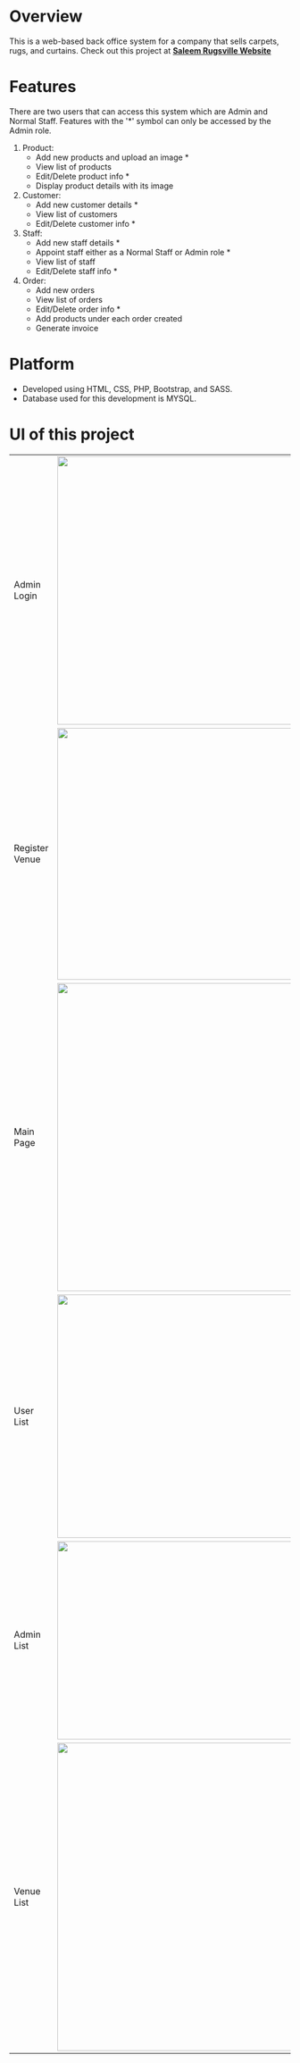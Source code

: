 # Overview
This is a web-based back office system for a company that sells carpets, rugs, and curtains. Check out this project at **[Saleem Rugsville Website](http://lrgs.ftsm.ukm.my/users/a175171/mypt4/login.php)** 

# Features
There are two users that can access this system which are Admin and Normal Staff. Features with the '*' symbol can only be accessed by the Admin role.
1. Product:
   - Add new products and upload an image *
   - View list of products 
   - Edit/Delete product info *
   - Display product details with its image 
2. Customer:
   - Add new customer details *
   - View list of customers
   - Edit/Delete customer info *
3. Staff:
   - Add new staff details *
   - Appoint staff either as a Normal Staff or Admin role *
   - View list of staff
   - Edit/Delete staff info *
4. Order:
   - Add new orders
   - View list of orders
   - Edit/Delete order info *
   - Add products under each order created
   - Generate invoice

# Platform
- Developed using HTML, CSS, PHP, Bootstrap, and SASS.
- Database used for this development is MYSQL.

# UI of this project

<table>
     <tr>
         <td>Admin Login</td>
         <td><img src="UI/AdminLogin.png" width=889 height=481></td>
     </tr>
      <tr>
         <td>Register Venue</td>
         <td><img src="UI/RegisterVenue.png" width=909 height=451></td>
      </tr>
      <tr>
         <td>Main Page</td>
         <td><img src="UI/MainPage.png" width=1038 height=552></td>
      </tr>
      <tr>
         <td>User List</td>
         <td><img src="UI/UserList.png" width=1099 height=436></td>
      </tr>
      <tr>
         <td>Admin List</td>
         <td><img src="UI/AdminList.png" width=1060 height=355></td>
      </tr>
      <tr>
         <td>Venue List</td>
         <td><img src="UI/VenueList.png" width=1093 height=552></td>
      </tr>
</table>
